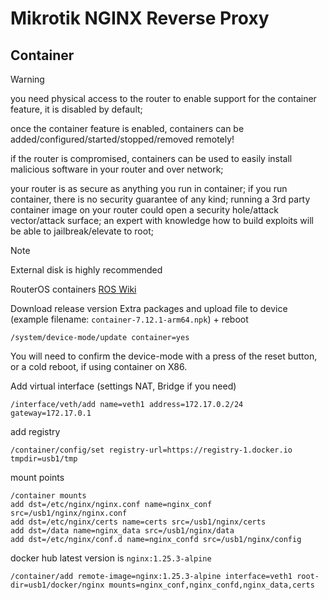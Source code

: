 # Mikrotik NGINX Reverse Proxy

## Container

> [!WARNING]
>
> you need physical access to the router to enable support for the container feature, it is disabled by default;
>
> once the container feature is enabled, containers can be added/configured/started/stopped/removed remotely!
>
> if the router is compromised, containers can be used to easily install malicious software in your router and over network;
>
> your router is as secure as anything you run in container;
> if you run container, there is no security guarantee of any kind;
> running a 3rd party container image on your router could open a security hole/attack vector/attack surface;
> an expert with knowledge how to build exploits will be able to jailbreak/elevate to root;

> [!NOTE]
>
> External disk is highly recommended

RouterOS containers [ROS Wiki](https://help.mikrotik.com/docs/display/ROS/Container)

Download release version Extra packages and upload file to device (example filename: `container-7.12.1-arm64.npk`) + reboot

```
/system/device-mode/update container=yes
```

You will need to confirm the device-mode with a press of the reset button, or a cold reboot, if using container on X86.


Add virtual interface (settings NAT, Bridge if you need)
```
/interface/veth/add name=veth1 address=172.17.0.2/24 gateway=172.17.0.1
```

add registry
```
/container/config/set registry-url=https://registry-1.docker.io tmpdir=usb1/tmp
```

mount points

```
/container mounts
add dst=/etc/nginx/nginx.conf name=nginx_conf src=/usb1/nginx/nginx.conf
add dst=/etc/nginx/certs name=certs src=/usb1/nginx/certs
add dst=/data name=nginx_data src=/usb1/nginx/data
add dst=/etc/nginx/conf.d name=nginx_confd src=/usb1/nginx/config
```


docker hub latest version is `nginx:1.25.3-alpine`

```
/container/add remote-image=nginx:1.25.3-alpine interface=veth1 root-dir=usb1/docker/nginx mounts=nginx_conf,nginx_confd,nginx_data,certs
``` 
